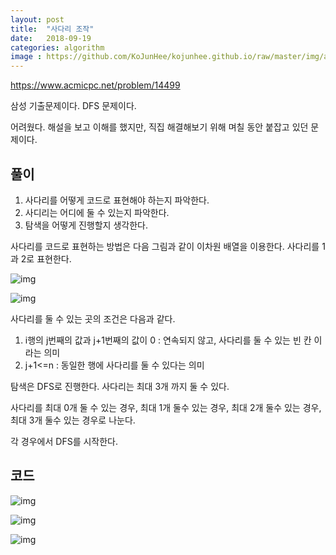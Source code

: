 ```yaml
---
layout: post
title:  "사다리 조작"
date:   2018-09-19
categories: algorithm
image : https://github.com/KoJunHee/kojunhee.github.io/raw/master/img/algorithm.png
---
```


<https://www.acmicpc.net/problem/14499>

삼성 기출문제이다. DFS 문제이다.

어려웠다. 해설을 보고 이해를 했지만, 직집 해결해보기 위해 며칠 동안 붙잡고 있던 문제이다.

## 풀이

1. 사다리를 어떻게 코드로 표현해야 하는지 파악한다.
2. 사디리는 어디에 둘 수 있는지 파악한다.
3. 탐색을 어떻게 진행할지 생각한다.



사다리를 코드로 표현하는 방법은 다음 그림과 같이 이차원 배열을 이용한다. 사다리를 1과 2로 표현한다.

![img](https://github.com/KoJunHee/kojunhee.github.io/raw/master/img/laddeerr01.png)

![img](https://github.com/KoJunHee/kojunhee.github.io/raw/master/img/laddeerr02.png)



사다리를 둘 수 있는 곳의 조건은 다음과 같다.

1. i행의 j번째의 값과 j+1번째의 값이 0 : 연속되지 않고, 사다리를 둘 수 있는 빈 칸 이라는 의미
2. j+1<=n : 동일한 행에 사다리를 둘 수 있다는 의미



탐색은 DFS로 진행한다. 사다리는 최대 3개 까지 둘 수 있다.

사다리를 최대 0개 둘 수 있는 경우, 최대 1개 둘수 있는 경우, 최대 2개 둘수 있는 경우, 최대 3개 둘수 있는 경우로 나눈다.

각 경우에서 DFS를 시작한다.

## 코드

![img](https://github.com/KoJunHee/kojunhee.github.io/raw/master/img/laddeerr03.png)

![img](https://github.com/KoJunHee/kojunhee.github.io/raw/master/img/laddeerr04.png)

![img](https://github.com/KoJunHee/kojunhee.github.io/raw/master/img/laddeerr05.png)